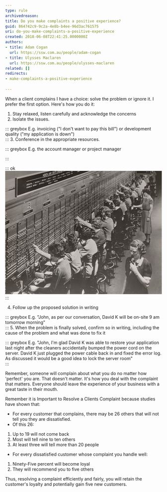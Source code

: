 ```yaml
---
type: rule
archivedreason: 
title: Do you make complaints a positive experience?
guid: 864742c9-9c2a-4e8b-b4ee-96d3ac761575
uri: do-you-make-complaints-a-positive-experience
created: 2018-06-08T22:41:25.0000000Z
authors:
- title: Adam Cogan
  url: https://ssw.com.au/people/adam-cogan
- title: Ulysses Maclaren
  url: https://ssw.com.au/people/ulysses-maclaren
related: []
redirects:
- make-complaints-a-positive-experience

---
```


When a client complains I have a choice: solve the problem or ignore it. I prefer the first option. Here's how you do it:

<!--endintro-->

1. Stay relaxed, listen carefully and acknowledge the concerns
2. Isolate the issues.


::: greybox
E.g. invoicing ("I don't want to pay this bill") or development quality ("my application is down")  
:::
3. Conference in the appropriate resources.


::: greybox
E.g. the account manager or project manager

:::


::: ok  
![Figure: Conference in another person to solve the problem - it's a lot easier than it used to be](old-phone-connection.jpg)  
:::

4. Follow up the proposed solution in writing


::: greybox
E.g. "John, as per our conversation, David K will be on-site 9 am tomorrow morning"  
:::
5. When the problem is finally solved, confirm so in writing, including the cause of the problem and what was done to fix it
   

::: greybox
E.g. "John, I'm glad David K was able to restore your application last night after the cleaners accidentally bumped the power cord on the server. David K just plugged the power cable back in and fixed the error log. As discussed it would be a good idea to lock the server room"  
:::


Remember, someone will complain about what you do no matter how 'perfect' you are. That doesn't matter. It's how you deal with the complaint that matters. Everyone should leave the experience of your business with a great taste in their mouth.

Remember it is Important to Resolve a Clients Complaint because studies have shown that:

* For every customer that complains, there may be 26 others that will not tell you they are dissatisfied.
* Of this 26:


1. Up to 19 will not come back
2. Most will tell nine to ten others
3. At least three will tell more than 20 people


* For every dissatisfied customer whose complaint you handle well:


1. Ninety-Five percent will become loyal
2. They will recommend you to five others

Thus, resolving a complaint efficiently and fairly, you will retain the customer's loyalty and potentially gain five new customers.
